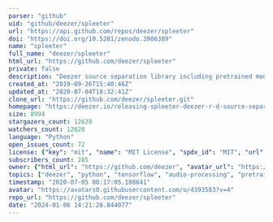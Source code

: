 ```yaml
---
parser: "github"
uid: "github/deezer/spleeter"
url: "https://api.github.com/repos/deezer/spleeter"
doi: "https://doi.org/10.5281/zenodo.3906389"
name: "spleeter"
full_name: "deezer/spleeter"
html_url: "https://github.com/deezer/spleeter"
private: false
description: "Deezer source separation library including pretrained models."
created_at: "2019-09-26T15:40:46Z"
updated_at: "2020-07-04T18:32:41Z"
clone_url: "https://github.com/deezer/spleeter.git"
homepage: "https://deezer.io/releasing-spleeter-deezer-r-d-source-separation-engine-2b88985e797e"
size: 8994
stargazers_count: 12628
watchers_count: 12628
language: "Python"
open_issues_count: 72
license: {"key": "mit", "name": "MIT License", "spdx_id": "MIT", "url": "https://api.github.com/licenses/mit", "node_id": "MDc6TGljZW5zZTEz"}
subscribers_count: 285
owner: {"html_url": "https://github.com/deezer", "avatar_url": "https://avatars0.githubusercontent.com/u/4393583?v=4", "login": "deezer", "type": "Organization"}
topics: ["deezer", "python", "tensorflow", "audio-processing", "pretrained-models", "bass", "drums", "vocals", "deep-learning", "model"]
timestamp: "2020-07-05 00:17:05.188641"
avatar: "https://avatars0.githubusercontent.com/u/4393583?v=4"
repo_url: "https://github.com/deezer/spleeter"
date: "2024-01-06 14:21:28.844077"
---
```


